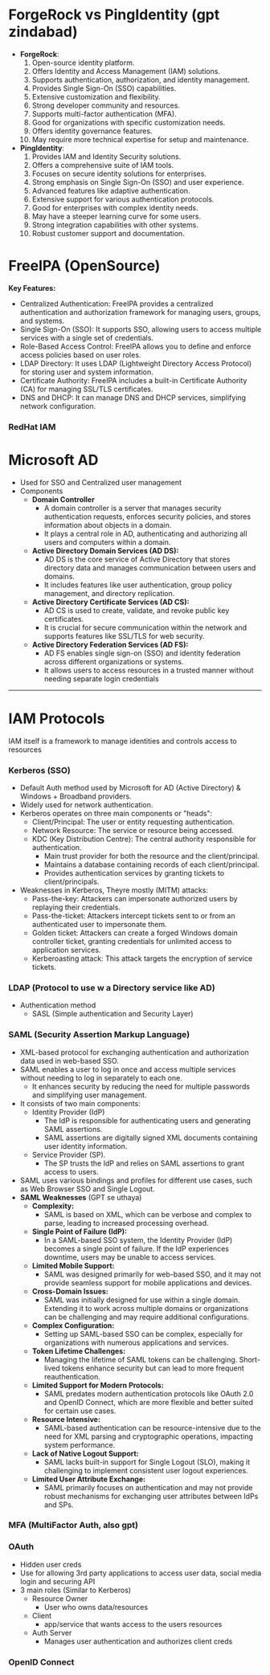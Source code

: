 
# ForgeRock vs PingIdentity (gpt zindabad)
- **ForgeRock**:
    1. Open-source identity platform.
    2. Offers Identity and Access Management (IAM) solutions.
    3. Supports authentication, authorization, and identity management.
    4. Provides Single Sign-On (SSO) capabilities.
    5. Extensive customization and flexibility.
    6. Strong developer community and resources.
    7. Supports multi-factor authentication (MFA).
    8. Good for organizations with specific customization needs.
    9. Offers identity governance features.
    10. May require more technical expertise for setup and maintenance.
- **PingIdentity**:
    1. Provides IAM and Identity Security solutions.
    2. Offers a comprehensive suite of IAM tools.
    3. Focuses on secure identity solutions for enterprises.
    4. Strong emphasis on Single Sign-On (SSO) and user experience.
    5. Advanced features like adaptive authentication.
    6. Extensive support for various authentication protocols.
    7. Good for enterprises with complex identity needs.
    8. May have a steeper learning curve for some users.
    9. Strong integration capabilities with other systems.
    10. Robust customer support and documentation.
# FreeIPA (OpenSource)
**Key Features:**
- Centralized Authentication: FreeIPA provides a centralized authentication and authorization framework for managing users, groups, and systems.
- Single Sign-On (SSO): It supports SSO, allowing users to access multiple services with a single set of credentials.
- Role-Based Access Control: FreeIPA allows you to define and enforce access policies based on user roles.
- LDAP Directory: It uses LDAP (Lightweight Directory Access Protocol) for storing user and system information.
- Certificate Authority: FreeIPA includes a built-in Certificate Authority (CA) for managing SSL/TLS certificates.
- DNS and DHCP: It can manage DNS and DHCP services, simplifying network configuration.
### RedHat IAM

# Microsoft AD
- Used for SSO and Centralized user management
- Components
	- **Domain Controller**
		- A domain controller is a server that manages security authentication requests, enforces security policies, and stores information about objects in a domain.
		- It plays a central role in AD, authenticating and authorizing all users and computers within a domain.
	- **Active Directory Domain Services (AD DS):**
	    - AD DS is the core service of Active Directory that stores directory data and manages communication between users and domains.
	    - It includes features like user authentication, group policy management, and directory replication.
	- **Active Directory Certificate Services (AD CS):**
	    - AD CS is used to create, validate, and revoke public key certificates.
	    - It is crucial for secure communication within the network and supports features like SSL/TLS for web security.
	- **Active Directory Federation Services (AD FS):**
	    - AD FS enables single sign-on (SSO) and identity federation across different organizations or systems.
	    - It allows users to access resources in a trusted manner without needing separate login credentials

---
# IAM Protocols
IAM itself is a framework to manage identities and controls access to resources
### Kerberos (SSO)
- Default Auth method used by Microsoft for AD (Active Directory) & Windows + Broadband providers.
- Widely used for network authentication.
- Kerberos operates on three main components or "heads":
    - Client/Principal: The user or entity requesting authentication.
    - Network Resource: The service or resource being accessed.
    - KDC (Key Distribution Centre): The central authority responsible for authentication.
        - Main trust provider for both the resource and the client/principal.
        - Maintains a database containing records of each client/principal.
        - Provides authentication services by granting tickets to client/principals.
- Weaknesses in Kerberos, Theyre mostly (MITM) attacks:
    - Pass-the-key: Attackers can impersonate authorized users by replaying their credentials.
    - Pass-the-ticket: Attackers intercept tickets sent to or from an authenticated user to impersonate them.
    - Golden ticket: Attackers can create a forged Windows domain controller ticket, granting credentials for unlimited access to application services.
    - Kerberoasting attack: This attack targets the encryption of service tickets.

### LDAP (Protocol to use w a Directory service like AD)
- Authentication method
	- SASL (Simple authentication and Security Layer)

### SAML (Security Assertion Markup Language)
- XML-based protocol for exchanging authentication and authorization data used in web-based SSO.
- SAML enables a user to log in once and access multiple services without needing to log in separately to each one.
	- It enhances security by reducing the need for multiple passwords and simplifying user management.
- It consists of two main components: 
	- Identity Provider (IdP) 
		- The IdP is responsible for authenticating users and generating SAML assertions.
		- SAML assertions are digitally signed XML documents containing user identity information.
	- Service Provider (SP).
		- The SP trusts the IdP and relies on SAML assertions to grant access to users.
- SAML uses various bindings and profiles for different use cases, such as Web Browser SSO and Single Logout.
- **SAML Weaknesses** (GPT se uthaya)
	- **Complexity:**
	    - SAML is based on XML, which can be verbose and complex to parse, leading to increased processing overhead.
	- **Single Point of Failure (IdP):**
	    - In a SAML-based SSO system, the Identity Provider (IdP) becomes a single point of failure. If the IdP experiences downtime, users may be unable to access services.
	- **Limited Mobile Support:**
	    - SAML was designed primarily for web-based SSO, and it may not provide seamless support for mobile applications and devices.
	- **Cross-Domain Issues:**
	    - SAML was initially designed for use within a single domain. Extending it to work across multiple domains or organizations can be challenging and may require additional configurations.
	- **Complex Configuration:**
	    - Setting up SAML-based SSO can be complex, especially for organizations with numerous applications and services.
	- **Token Lifetime Challenges:**
	    - Managing the lifetime of SAML tokens can be challenging. Short-lived tokens enhance security but can lead to more frequent reauthentication.
	- **Limited Support for Modern Protocols:**
	    - SAML predates modern authentication protocols like OAuth 2.0 and OpenID Connect, which are more flexible and better suited for certain use cases.
	- **Resource Intensive:**
	    - SAML-based authentication can be resource-intensive due to the need for XML parsing and cryptographic operations, impacting system performance.
	- **Lack of Native Logout Support:**
	    - SAML lacks built-in support for Single Logout (SLO), making it challenging to implement consistent user logout experiences.
	- **Limited User Attribute Exchange:**
	    - SAML primarily focuses on authentication and may not provide robust mechanisms for exchanging user attributes between IdPs and SPs.

### MFA (MultiFactor Auth, also gpt)

### OAuth
- Hidden user creds
- Use for allowing 3rd party applications to access user data, social media login and securing API
- 3 main roles (Similar to Kerberos)
	- Resource Owner
		- User who owns data/resources
	- Client
		- app/service that wants access to the users resources
	- Auth Server
		- Manages user authentication and authorizes client creds

### OpenID Connect